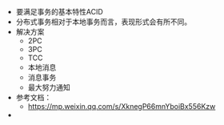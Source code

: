 - 要满足事务的基本特性ACID
- 分布式事务相对于本地事务而言，表现形式会有所不同。
- 解决方案
	- 2PC
	- 3PC
	- TCC
	- 本地消息
	- 消息事务
	- 最大努力通知
- 参考文档：
	- https://mp.weixin.qq.com/s/XknegP66mnYboiBx556Kzw
-